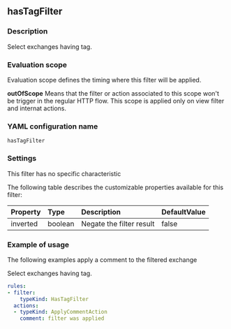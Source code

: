 ## hasTagFilter

### Description

Select exchanges having tag.

### Evaluation scope

Evaluation scope defines the timing where this filter will be applied. 

**outOfScope** Means that the filter or action associated to this scope won't be trigger in the regular HTTP flow. This scope is applied only on view filter and internat actions.

### YAML configuration name

    hasTagFilter

### Settings

This filter has no specific characteristic

The following table describes the customizable properties available for this filter: 

| Property | Type | Description | DefaultValue |
| :------- | :------- | :------- | -------- |
| inverted | boolean | Negate the filter result | false |

### Example of usage

The following examples apply a comment to the filtered exchange

Select exchanges having tag.

```yaml
rules:
- filter:
    typeKind: HasTagFilter
  actions:
  - typeKind: ApplyCommentAction
    comment: filter was applied
```




